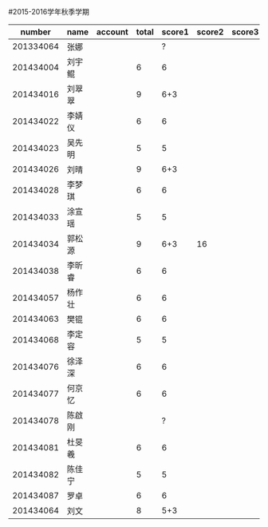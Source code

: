 ﻿#2015-2016学年秋季学期

number     |name       |account     |total  |score1 |score2 |score3  |score4 |score5 |score6  |score7  |score8 |score9 
-----------|-----------|------------|-------|-------|-------|--------|-------|-------|--------|--------|-------|-------
201334064  |张娜       |            |       |?      |       |        |       |       |        |        |       |       
201434004  |刘宇鲲     |            |6      |6      |       |        |       |       |        |        |       |       
201434016  |刘翠翠     |            |9      |6+3    |       |        |       |       |        |        |       |       
201434022  |李婧仪     |            |6      |6      |       |        |       |       |        |        |       |       
201434023  |吴先明     |            |5      |5      |       |        |       |       |        |        |       |       
201434026  |刘晴       |            |9      |6+3    |       |        |       |       |        |        |       |       
201434028  |李梦琪     |            |6      |6     |       |        |       |       |        |        |       |       
201434033  |涂宣瑶     |            |5      |5      |       |        |       |       |        |        |       |       
201434034  |郭松源     |            |9      |6+3    |16     |        |       |       |        |        |       |       
201434038  |李昕睿     |            |6      |6      |       |        |       |       |        |        |       |       
201434057  |杨作壮     |            |6      |6      |       |        |       |       |        |        |       |       
201434063  |樊锟       |            |6      |6      |       |        |       |       |        |        |       |       
201434068  |李定容     |            |5      |5     |       |        |       |       |        |        |       |       
201434076  |徐泽深     |            |6      |6      |       |        |       |       |        |        |       |       
201434077  |何京忆     |            |6      |6      |       |        |       |       |        |        |       |       
201434078  |陈啟刚     |            |       |?      |       |        |       |       |        |        |       |       
201434081  |杜旻羲     |            |6      |6      |       |        |       |       |        |        |       |       
201434082  |陈佳宁     |            |5      |5      |       |        |       |       |        |        |       |       
201434087  |罗卓       |            |6      |6      |       |        |       |       |        |        |       |       
201434064  |刘文       |            |8     |5+3     |       |        |       |       |        |        |       |       
